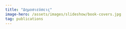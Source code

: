 ```yaml
---
title: "Δημοσιεύσεις"
image-hero: /assets/images/slideshow/book-covers.jpg
tag: publications
---
```


